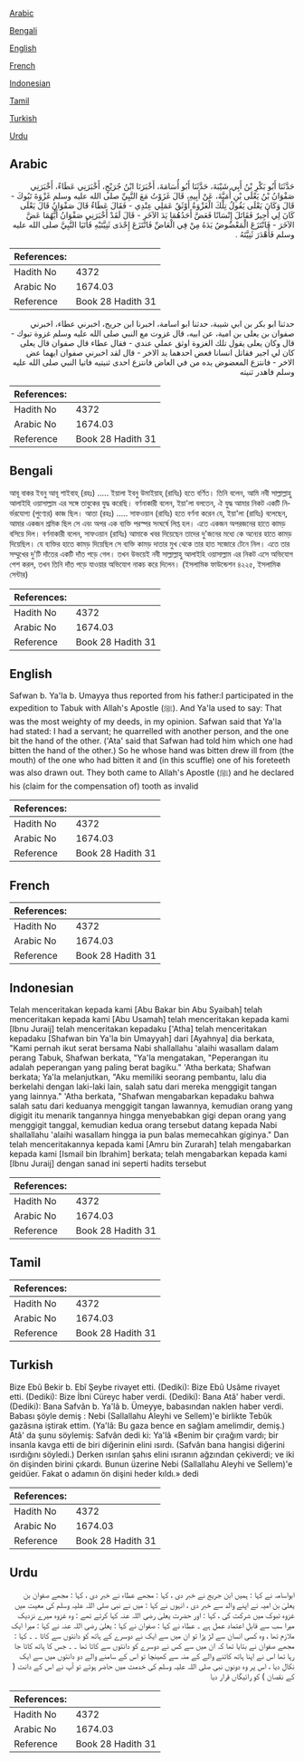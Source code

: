 [Arabic](#arabic)

[Bengali](#bengali)

[English](#english)

[French](#french)

[Indonesian](#indonesian)

[Tamil](#tamil)

[Turkish](#turkish)

[Urdu](#urdu)

## Arabic


<div dir="rtl" lang="ar" style={{fontSize:'larger',backgroundColor:'#f8f9fa',padding:20}}>
حَدَّثَنَا أَبُو بَكْرِ بْنُ أَبِي شَيْبَةَ، حَدَّثَنَا أَبُو أُسَامَةَ، أَخْبَرَنَا ابْنُ جُرَيْجٍ، أَخْبَرَنِي عَطَاءٌ، أَخْبَرَنِي صَفْوَانُ بْنُ يَعْلَى بْنِ أُمَيَّةَ، عَنْ أَبِيهِ، قَالَ غَزَوْتُ مَعَ النَّبِيِّ صلى الله عليه وسلم غَزْوَةَ تَبُوكَ - قَالَ وَكَانَ يَعْلَى يَقُولُ تِلْكَ الْغَزْوَةُ أَوْثَقُ عَمَلِي عِنْدِي - فَقَالَ عَطَاءٌ قَالَ صَفْوَانُ قَالَ يَعْلَى كَانَ لِي أَجِيرٌ فَقَاتَلَ إِنْسَانًا فَعَضَّ أَحَدُهُمَا يَدَ الآخَرِ - قَالَ لَقَدْ أَخْبَرَنِي صَفْوَانُ أَيُّهُمَا عَضَّ الآخَرَ - فَانْتَزَعَ الْمَعْضُوضُ يَدَهُ مِنْ فِي الْعَاضِّ فَانْتَزَعَ إِحْدَى ثَنِيَّتَيْهِ فَأَتَيَا النَّبِيَّ صلى الله عليه وسلم فَأَهْدَرَ ثَنِيَّتَهُ ‏.‏
</div>
<div style={{backgroundColor:'#f8f9fa',padding:20, marginBottom: 10}}><table> <thead> <tr> <th>References:</th> <th></th> </tr> </thead> <tbody><tr><td>Hadith No</td><td>4372</td></tr><tr><td>Arabic No</td><td>1674.03</td></tr><tr><td>Reference</td><td>Book 28 Hadith 31</td></tr></tbody></table></div>


<div dir="rtl" lang="ar" style={{fontSize:'larger',backgroundColor:'#f8f9fa',padding:20}}>
حدثنا ابو بكر بن ابي شيبة، حدثنا ابو اسامة، اخبرنا ابن جريج، اخبرني عطاء، اخبرني صفوان بن يعلى بن امية، عن ابيه، قال غزوت مع النبي صلى الله عليه وسلم غزوة تبوك - قال وكان يعلى يقول تلك الغزوة اوثق عملي عندي - فقال عطاء قال صفوان قال يعلى كان لي اجير فقاتل انسانا فعض احدهما يد الاخر - قال لقد اخبرني صفوان ايهما عض الاخر - فانتزع المعضوض يده من في العاض فانتزع احدى ثنيتيه فاتيا النبي صلى الله عليه وسلم فاهدر ثنيته
</div>
<div style={{backgroundColor:'#f8f9fa',padding:20, marginBottom: 10}}><table> <thead> <tr> <th>References:</th> <th></th> </tr> </thead> <tbody><tr><td>Hadith No</td><td>4372</td></tr><tr><td>Arabic No</td><td>1674.03</td></tr><tr><td>Reference</td><td>Book 28 Hadith 31</td></tr></tbody></table></div>

## Bengali


<div dir="ltr" lang="bn" style={{fontSize:'larger',backgroundColor:'#f8f9fa',padding:20}}>
আবূ বাকর ইবনু আবূ শাইবাহ্ (রহঃ) ..... ইয়ালা ইবনু উমাইয়াহ্ (রাযিঃ) হতে বর্ণিত। তিনি বলেন, আমি নবী সাল্লাল্লাহু আলাইহি ওয়াসাল্লাম এর সঙ্গে তাবুকের যুদ্ধ করেছি। বর্ণনাকারী বলেন, ইয়া'লা বলতেন, ঐ যুদ্ধ আমার নিকট একটি নির্ভরযোগ্য (পুণ্যের) কাজ ছিল। আতা (রহঃ) ..... সাফওয়ান (রাযিঃ) হতে বর্ণনা করেন যে, ইয়া'লা (রাযিঃ) বলেছেন, আমার একজন শ্রমিক ছিল সে এবং অপর এক ব্যক্তি পরস্পর সংঘর্ষে লিপ্ত হল। এতে একজন অপরজনের হাতে কামড় বসিয়ে দিল। বর্ণনাকারী বলেন, সাফওয়ান (রাযিঃ) আমাকে খবর দিয়েছেন তাদের দু'জনের মধ্যে কে অন্যের হাতে কামড় দিয়েছিল। যে ব্যক্তির হাতে কামড় দিয়েছিল সে ব্যক্তি কামড় দাতার মুখ থেকে তার হাত সজোরে টেনে নিল। এতে তার সম্মুখের দু'টি দাঁতের একটি দাঁত পড়ে গেল। তখন উভয়েই নবী সাল্লাল্লাহু আলাইহি ওয়াসাল্লাম এর নিকট এসে অভিযোগ পেশ করল, তখন তিনি দাঁত পড়ে যাওয়ার অভিযোগ নাকচ করে দিলেন। (ইসলামিক ফাউন্ডেশন ৪২২৫, ইসলামিক সেন্টার)
</div>
<div style={{backgroundColor:'#f8f9fa',padding:20, marginBottom: 10}}><table> <thead> <tr> <th>References:</th> <th></th> </tr> </thead> <tbody><tr><td>Hadith No</td><td>4372</td></tr><tr><td>Arabic No</td><td>1674.03</td></tr><tr><td>Reference</td><td>Book 28 Hadith 31</td></tr></tbody></table></div>

## English


<div dir="ltr" lang="en" style={{fontSize:'larger',backgroundColor:'#f8f9fa',padding:20}}>
Safwan b. Ya'la b. Umayya thus reported from his father:I participated in the expedition to Tabuk with Allah's Apostle (ﷺ). And Ya'la used to say: That was the most weighty of my deeds, in my opinion. Safwan said that Ya'la had stated: I had a servant; he quarrelled with another person, and the one bit the hand of the other. ('Ata' said that Safwan had told him which one had bitten the hand of the other.) So he whose hand was bitten drew ill from (the mouth) of the one who had bitten it and (in this scuffle) one of his foreteeth was also drawn out. They both came to Allah's Apostle (ﷺ) and he declared his (claim for the compensation of) tooth as invalid
</div>
<div style={{backgroundColor:'#f8f9fa',padding:20, marginBottom: 10}}><table> <thead> <tr> <th>References:</th> <th></th> </tr> </thead> <tbody><tr><td>Hadith No</td><td>4372</td></tr><tr><td>Arabic No</td><td>1674.03</td></tr><tr><td>Reference</td><td>Book 28 Hadith 31</td></tr></tbody></table></div>

## French


<div dir="ltr" lang="fr" style={{fontSize:'larger',backgroundColor:'#f8f9fa',padding:20}}>

</div>
<div style={{backgroundColor:'#f8f9fa',padding:20, marginBottom: 10}}><table> <thead> <tr> <th>References:</th> <th></th> </tr> </thead> <tbody><tr><td>Hadith No</td><td>4372</td></tr><tr><td>Arabic No</td><td>1674.03</td></tr><tr><td>Reference</td><td>Book 28 Hadith 31</td></tr></tbody></table></div>

## Indonesian


<div dir="ltr" lang="id" style={{fontSize:'larger',backgroundColor:'#f8f9fa',padding:20}}>
Telah menceritakan kepada kami [Abu Bakar bin Abu Syaibah] telah menceritakan kepada kami [Abu Usamah] telah menceritakan kepada kami [Ibnu Juraij] telah menceritakan kepadaku ['Atha] telah menceritakan kepadaku [Shafwan bin Ya'la bin Umayyah] dari [Ayahnya] dia berkata, "Kami pernah ikut serat bersama Nabi shallallahu 'alaihi wasallam dalam perang Tabuk, Shafwan berkata, "Ya'la mengatakan, "Peperangan itu adalah peperangan yang paling berat bagiku." 'Atha berkata; Shafwan berkata; Ya'la melanjutkan, "Aku memiliki seorang pembantu, lalu dia berkelahi dengan laki-laki lain, salah satu dari mereka menggigit tangan yang lainnya." 'Atha berkata, "Shafwan mengabarkan kepadaku bahwa salah satu dari keduanya menggigit tangan lawannya, kemudian orang yang digigit itu menarik tangannya hingga menyebabkan gigi depan orang yang menggigit tanggal, kemudian kedua orang tersebut datang kepada Nabi shallallahu 'alaihi wasallam hingga ia pun balas memecahkan giginya." Dan telah menceritakannya kepada kami [Amru bin Zurarah] telah mengabarkan kepada kami [Ismail bin Ibrahim] berkata; telah mengabarkan kepada kami [Ibnu Juraij] dengan sanad ini seperti hadits tersebut
</div>
<div style={{backgroundColor:'#f8f9fa',padding:20, marginBottom: 10}}><table> <thead> <tr> <th>References:</th> <th></th> </tr> </thead> <tbody><tr><td>Hadith No</td><td>4372</td></tr><tr><td>Arabic No</td><td>1674.03</td></tr><tr><td>Reference</td><td>Book 28 Hadith 31</td></tr></tbody></table></div>

## Tamil


<div dir="ltr" lang="ta" style={{fontSize:'larger',backgroundColor:'#f8f9fa',padding:20}}>

</div>
<div style={{backgroundColor:'#f8f9fa',padding:20, marginBottom: 10}}><table> <thead> <tr> <th>References:</th> <th></th> </tr> </thead> <tbody><tr><td>Hadith No</td><td>4372</td></tr><tr><td>Arabic No</td><td>1674.03</td></tr><tr><td>Reference</td><td>Book 28 Hadith 31</td></tr></tbody></table></div>

## Turkish


<div dir="ltr" lang="tr" style={{fontSize:'larger',backgroundColor:'#f8f9fa',padding:20}}>
Bize Ebû Bekir b. Ebî Şeybe rivayet etti. (Dediki): Bize Ebû Usâme rivayet etti. (Dediki): Bize İbni Cüreyc haber verdi. (Dediki): Bana Atâ' haber verdi. (Dediki): Bana Safvân b. Ya'lâ b. Ümeyye, babasından naklen haber verdi. Babası şöyle demiş : Nebi (Sallallahu Aleyhi ve Sellem)'e birlikte Tebûk gazâsına iştirak ettim. (Ya'lâ: Bu gaza bence en sağlam amelimdir, demiş.) Atâ' da şunu söylemiş: Safvân dedi ki: Ya'lâ «Benim bir çırağım vardı; bir insanla kavga etti de biri diğerinin elini ısırdı. (Safvân bana hangisi diğerini ısırdığını söyledi.) Derken ısırılan şahıs elini ısıranın ağzından çekiverdi; ve iki ön dişinden birini çıkardı. Bunun üzerine Nebi (Sallallahu Aleyhi ve Sellem)'e geidüer. Fakat o adamın ön dişini heder kıldı.» dedi
</div>
<div style={{backgroundColor:'#f8f9fa',padding:20, marginBottom: 10}}><table> <thead> <tr> <th>References:</th> <th></th> </tr> </thead> <tbody><tr><td>Hadith No</td><td>4372</td></tr><tr><td>Arabic No</td><td>1674.03</td></tr><tr><td>Reference</td><td>Book 28 Hadith 31</td></tr></tbody></table></div>

## Urdu


<div dir="rtl" lang="ur" style={{fontSize:'larger',backgroundColor:'#f8f9fa',padding:20}}>
ابواسامہ نے کہا : ہمیں ابن جریج نے خبر دی ، کہا : مجھے عطاء نے خبر دی ، کہا : مجھے صفوان بن یعلیٰ بن امیہ نے اپنے والد سے خبر دی ، انہوں نے کہا : میں نے نبی صلی اللہ علیہ وسلم کی معیت میں غزوہ تبوک میں شرکت کی ، کہا : اور حضرت یعلیٰ رضی اللہ عنہ کہا کرتے تھے : وہ غزوہ میرے نزدیک میرا سب سے قابلِ اعتماد عمل ہے ۔ عطاء نے کہا : صفوان نے کہا : یعلیٰ رضی اللہ عنہ نے کہا : میرا ایک ملازم تھا ، وہ کسی انسان سے لڑ پڑا تو ان میں سے ایک نے دوسرے کے ہاتھ کو دانتوں سے کاٹا ۔ ۔ کہا : مجھے صفوان نے بتایا تھا کہ ان میں سے کس نے دوسرے کو دانتوں سے کاٹا تھا ۔ ۔ جس کا ہاتھ کاٹا جا رہا تھا اس نے اپنا ہاتھ کاٹنے والے کے منہ سے کھینچا تو اس کے سامنے والے دو دانتوں میں سے ایک نکال دیا ، اس پر وہ دونوں نبی صلی اللہ علیہ وسلم کی خدمت میں حاضر ہوئے تو آپ نے اس کے دانت ( کے نقصان ) کو رائیگاں قرار دیا
</div>
<div style={{backgroundColor:'#f8f9fa',padding:20, marginBottom: 10}}><table> <thead> <tr> <th>References:</th> <th></th> </tr> </thead> <tbody><tr><td>Hadith No</td><td>4372</td></tr><tr><td>Arabic No</td><td>1674.03</td></tr><tr><td>Reference</td><td>Book 28 Hadith 31</td></tr></tbody></table></div>